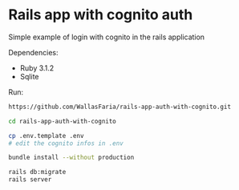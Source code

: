 # Rails app with cognito auth

Simple example of login with cognito in the rails application

Dependencies:
  - Ruby 3.1.2
  - Sqlite

Run:

```sh
https://github.com/WallasFaria/rails-app-auth-with-cognito.git

cd rails-app-auth-with-cognito

cp .env.template .env
# edit the cognito infos in .env

bundle install --without production

rails db:migrate
rails server
```

